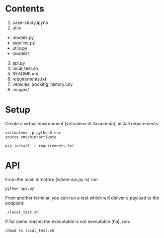 # Contents

1. case-study.ipynb
2. utils
  - models.py
  - pipeline.py
  - utils.py
  - models/
3. api.py
4. local_test.sh
5. README.md
6. requirements.txt
7. vehicles_booking_history.csv
8. images/

# Setup

Create a virtual environment (virtualenv of Anaconda), install requirements.

```
virtualenv -p python3 env
source env/bin/activate

pip install -r requirements.txt
```

# API

From the main directory (where api.py is) run:

```
python api.py
```

From another terminal you can run a test which will deliver a payload to the endpoint:

```
./local_test.sh
```

If for some reason the executable is not executable (ha), run:

```
chmod +x local_test.sh
```
